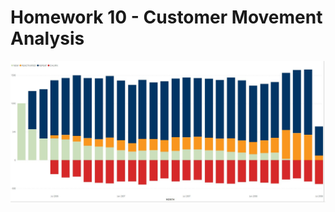 # Homework 10 - Customer Movement Analysis

![cust_bi](https://github.com/tjinjutha/BADS7105-CRM-analytics-and-intelligenece/blob/main/Homework%2010/CUST_MOVE.JPG)
